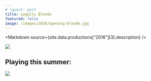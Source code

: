 ```yaml
---
# layout: post
title: Legally Blonde
featured: false
image: /images/2016/opening-blonde.jpg
---
```


<script lang="ts" context="module">
  throw new Error("@migration task: Check code was safely removed (https://github.com/sveltejs/kit/discussions/5774#discussioncomment-3292722)");

  // import { load as p } from "../../data/load"
  // export const load = p
</script>

<script lang="ts">
  throw new Error("@migration task: Add data prop (https://github.com/sveltejs/kit/discussions/5774#discussioncomment-3292707)");

  export let site
  import Markdown from "../../../components/Markdown.svelte"
</script>

<Markdown source={site.data.productions["2016"][3].description} />

![](/images/2016/opening-blonde.jpg)

## Playing this summer:

![](/images/2016/seasonslide2016.jpg)
